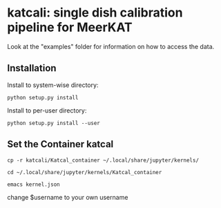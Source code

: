 # katcali: single dish calibration pipeline for MeerKAT

Look at the "examples" folder for information on how to access the data.

## Installation
Install to system-wise directory:
```
python setup.py install
```

Install to per-user directory:
```
python setup.py install --user
```
## Set the Container katcal
```
cp -r katcali/Katcal_container ~/.local/share/jupyter/kernels/
```
```
cd ~/.local/share/jupyter/kernels/Katcal_container
```
```
emacs kernel.json
```
change $username to your own username

